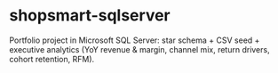 # shopsmart-sqlserver
Portfolio project in Microsoft SQL Server: star schema + CSV seed + executive analytics (YoY revenue &amp; margin, channel mix, return drivers, cohort retention, RFM).
